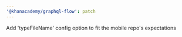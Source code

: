 ```yaml
---
'@khanacademy/graphql-flow': patch
---
```


Add 'typeFileName' config option to fit the mobile repo's expectations
